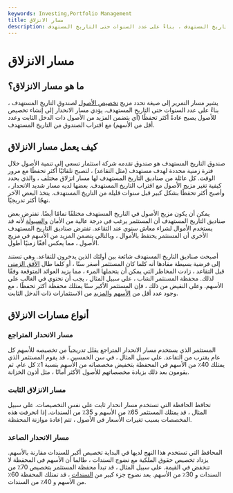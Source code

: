 ```yaml
---
keywords: Investing,Portfolio Management
title: مسار الانزلاق
description: يشير مسار التمرير إلى صيغة تحدد مزيج تخصيص الأصول لصندوق التاريخ المستهدف ، بناءً على عدد السنوات حتى التاريخ المستهدف.
---
```


# مسار الانزلاق
## ما هو مسار الانزلاق؟

يشير مسار التمرير إلى صيغة تحدد مزيج [تخصيص الأصول](/assetallocation) لصندوق التاريخ المستهدف ، بناءً على عدد السنوات حتى التاريخ المستهدف. يؤدي مسار الانحدار إلى إنشاء تخصيص للأصول يصبح عادةً أكثر تحفظًا (أي يتضمن المزيد من الأصول ذات الدخل الثابت وعدد أقل من الأسهم) مع اقتراب الصندوق من التاريخ المستهدف.

## كيف يعمل مسار الانزلاق

صندوق التاريخ المستهدف هو صندوق تقدمه شركة استثمار تسعى إلى تنمية الأصول خلال فترة زمنية محددة لهدف مستهدف (مثل التقاعد) ، لتصبح تلقائيًا أكثر تحفظًا مع مرور الوقت. كل عائلة من صناديق التاريخ المستهدف لها مسار انزلاق مختلف ، والذي يحدد كيفية تغير مزيج الأصول مع اقتراب التاريخ المستهدف. بعضها لديه مسار شديد الانحدار ، وأصبح أكثر تحفظًا بشكل كبير قبل سنوات قليلة من التاريخ المستهدف. يتخذ البعض الآخر نهجًا أكثر تدريجيًا.

يمكن أن يكون مزيج الأصول في التاريخ المستهدف مختلفًا تمامًا أيضًا. تفترض بعض صناديق التاريخ المستهدف أن المستثمر يرغب في درجة عالية من الأمان [والسيولة](/liquidity) لأنه قد يستخدم الأموال لشراء معاش سنوي عند التقاعد. تفترض صناديق التاريخ المستهدف الأخرى أن المستثمر يحتفظ بالأموال ، وبالتالي يتضمن المزيد من الأسهم في مزيج الأصول ، مما يعكس أفقًا زمنيًا أطول.

أصبحت صناديق التاريخ المستهدف شائعة بين أولئك الذين يدخرون للتقاعد. وهي تستند إلى فرضية بسيطة مفادها أنه كلما كان المستثمر أصغر سنًا ، أو كلما طال [الأفق الزمني](/timehorizon) قبل التقاعد ، زادت المخاطر التي يمكن أن يتحملها المرء ، مما يزيد العوائد المتوقعة وفقًا لذلك. محفظة المستثمر الشاب ، على سبيل المثال ، يجب أن تحتوي في الغالب على الأسهم. وعلى النقيض من ذلك ، فإن المستثمر الأكبر سنًا يمتلك محفظة أكثر تحفظًا ، مع وجود عدد أقل من [الأسهم](/equity) [والمزيد](/equity) من الاستثمارات ذات الدخل الثابت.

## أنواع مسارات الانزلاق

### مسار الانحدار المتراجع

المستثمر الذي يستخدم مسار الانحدار المتراجع يقلل تدريجياً من تخصيصه للأسهم كل عام يقترب من التقاعد. على سبيل المثال ، في سن الخمسين ، قد يقوم المستثمر الذي يمتلك 40٪ من الأسهم في المحفظة بتخفيض مخصصاته من الأسهم بنسبة 1٪ كل عام. ثم يقومون بعد ذلك بزيادة مخصصاتهم للأصول الأكثر أمانًا ، مثل أذون الخزانة.

### مسار الانزلاق الثابت

تحافظ الحافظة التي تستخدم مسار انحدار ثابت على نفس التخصيصات. على سبيل المثال ، قد يمتلك المستثمر 65٪ من الأسهم و 35٪ من السندات. إذا انحرفت هذه المخصصات بسبب تغيرات الأسعار في الأصول ، تتم إعادة موازنة المحفظة.

### مسار الانحدار الصاعد

المحافظ التي تستخدم هذا النهج لديها في البداية تخصيص أكبر للسندات مقارنة بالأسهم. يزداد تخصيص حقوق الملكية مع نضوج السندات ، طالما أن الأسهم في المحفظة لا تنخفض في القيمة. على سبيل المثال ، قد تبدأ محفظة المستثمر بتخصيص 70٪ من السندات و 30٪ من الأسهم. بعد نضوج جزء كبير من [السندات](/bond) ، قد تمتلك المحفظة 60٪ من الأسهم و 40٪ من السندات.

